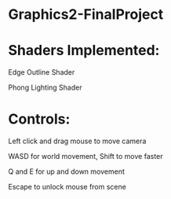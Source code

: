 # Graphics2-FinalProject

# Shaders Implemented: 
Edge Outline Shader

Phong Lighting Shader


# Controls:
Left click and drag mouse to move camera

WASD for world movement, Shift to move faster

Q and E for up and down movement

Escape to unlock mouse from scene

